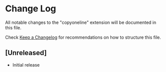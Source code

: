 # Change Log

All notable changes to the "copyoneline" extension will be documented in this file.

Check [Keep a Changelog](http://keepachangelog.com/) for recommendations on how to structure this file.

## [Unreleased]

- Initial release